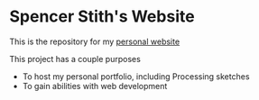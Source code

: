 # Spencer Stith's Website
This is the repository for my [personal website](spencerstith.com)

This project has a couple purposes
* To host my personal portfolio, including Processing sketches
* To gain abilities with web development